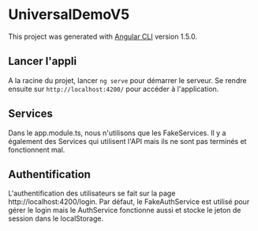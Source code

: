 # UniversalDemoV5

This project was generated with [Angular CLI](https://github.com/angular/angular-cli) version 1.5.0.

## Lancer l'appli

A la racine du projet, lancer `ng serve` pour démarrer le serveur. Se rendre ensuite sur `http://localhost:4200/` pour accéder à l'application.

## Services

Dans le app.module.ts, nous n'utilisons que les FakeServices. Il y a également des Services qui utilisent l'API mais ils ne sont pas terminés et fonctionnent mal.

## Authentification

L'authentification des utilisateurs se fait sur la page http://localhost:4200/login. Par défaut, le FakeAuthService est utilisé pour gérer le login mais le AuthService fonctionne aussi et stocke le jeton de session dans le localStorage.
